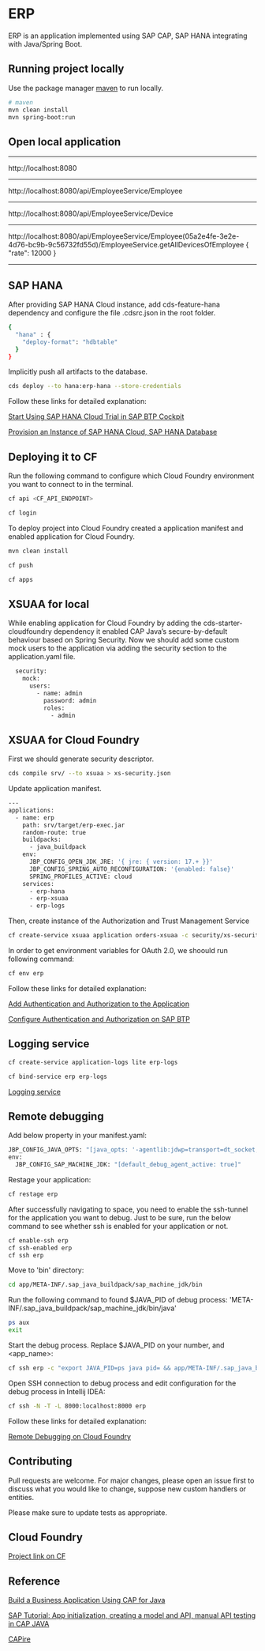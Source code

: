 # ERP

ERP is an application implemented using SAP CAP, SAP HANA integrating with Java/Spring Boot.

## Running project locally

Use the package manager [maven](https://maven.apache.org/) to run locally.

```bash
# maven
mvn clean install
mvn spring-boot:run
```

## Open local application
_____________________
http://localhost:8080
_____________________
http://localhost:8080/api/EmployeeService/Employee
_____________________
http://localhost:8080/api/EmployeeService/Device
_____________________
http://localhost:8080/api/EmployeeService/Employee(05a2e4fe-3e2e-4d76-bc9b-9c56732fd55d)/EmployeeService.getAllDevicesOfEmployee
{ 
    "rate": 12000
}
_____________________
## SAP HANA

After providing SAP HANA Cloud instance, add cds-feature-hana dependency and configure the file .cdsrc.json in the root folder.

```bash
{
  "hana" : {
    "deploy-format": "hdbtable"
  }
}
```

Implicitly push all artifacts to the database.

```bash
cds deploy --to hana:erp-hana --store-credentials
```

Follow these links for detailed explanation:

[Start Using SAP HANA Cloud Trial in SAP BTP Cockpit](https://developers.sap.com/tutorials/hana-cloud-mission-trial-2.html)

[Provision an Instance of SAP HANA Cloud, SAP HANA Database](https://developers.sap.com/tutorials/hana-cloud-mission-trial-3.html)


## Deploying it to CF

Run the following command to configure which Cloud Foundry environment you want to connect to in the terminal.

```bash
cf api <CF_API_ENDPOINT>

cf login
```

To deploy project into Cloud Foundry created a application manifest and enabled application for Cloud Foundry.

```bash
mvn clean install

cf push

cf apps
```

## XSUAA for local

While enabling application for Cloud Foundry by adding the cds-starter-cloudfoundry dependency it enabled CAP Java’s secure-by-default behaviour based on Spring Security. Now we should add some custom mock users to the application via adding the security section to the application.yaml file.

```bash
  security:
    mock:
      users:
        - name: admin
          password: admin
          roles:
            - admin
```

## XSUAA for Cloud Foundry

First we should generate security descriptor.

```bash
cds compile srv/ --to xsuaa > xs-security.json
```

Update application manifest.

```bash
---
applications:
  - name: erp
    path: srv/target/erp-exec.jar
    random-route: true
    buildpacks:
      - java_buildpack
    env:
      JBP_CONFIG_OPEN_JDK_JRE: '{ jre: { version: 17.+ }}'
      JBP_CONFIG_SPRING_AUTO_RECONFIGURATION: '{enabled: false}'
      SPRING_PROFILES_ACTIVE: cloud
    services:
      - erp-hana
      - erp-xsuaa
      - erp-logs
```

Then, create instance of the Authorization and Trust Management Service

```bash
cf create-service xsuaa application orders-xsuaa -c security/xs-security.json
```

In order to get environment variables for OAuth 2.0, we shoould run following command:

```bash
cf env erp
```

Follow these links for detailed explanation:

[Add Authentication and Authorization to the Application](https://developers.sap.com/tutorials/cp-cap-java-security-local.html)

[Configure Authentication and Authorization on SAP BTP](https://developers.sap.com/tutorials/cp-cap-java-security-cf.html)

## Logging service

```bash
cf create-service application-logs lite erp-logs

cf bind-service erp erp-logs
```
[Logging service](https://help.sap.com/docs/application-logging-service/sap-application-logging-service/sap-application-logging-service-for-cloud-foundry-environment)

## Remote debugging

Add below property in your manifest.yaml:

```bash
JBP_CONFIG_JAVA_OPTS: "[java_opts: '-agentlib:jdwp=transport=dt_socket,address=8000,server=y,suspend=n,onjcmd=y']"
env:
  JBP_CONFIG_SAP_MACHINE_JDK: "[default_debug_agent_active: true]"
```

Restage your application:

```bash
cf restage erp
```

After successfully navigating to space, you need to enable the ssh-tunnel for the application you want to debug. Just to be sure, run the below command to see whether ssh is enabled for your application or not. 

```bash
cf enable-ssh erp
cf ssh-enabled erp
cf ssh erp
```

Move to 'bin' directory:

```bash
cd app/META-INF/.sap_java_buildpack/sap_machine_jdk/bin
```

Run the following command to found $JAVA_PID of debug process:
'META-INF/.sap_java_buildpack/sap_machine_jdk/bin/java'

```bash
ps aux
exit
```

Start the debug process. Replace $JAVA_PID on your number, and <app_name>:

```bash
cf ssh erp -c "export JAVA_PID=ps java pid= && app/META-INF/.sap_java_buildpack/sap_machine_jdk/bin/jcmd $JAVA_PID VM.start_java_debugging"
```

Open SSH connection to debug process and edit configuration for the debug process in Intellij IDEA:

```bash
cf ssh -N -T -L 8000:localhost:8000 erp
```

Follow these links for detailed explanation:

[Remote Debugging on Cloud Foundry](https://blogs.sap.com/2019/07/24/remote-debugging-on-cloud-foundry/)

## Contributing

Pull requests are welcome. For major changes, please open an issue first
to discuss what you would like to change, suppose new custom handlers or entities.

Please make sure to update tests as appropriate.

## Cloud Foundry

[Project link on CF](https://erp-active-rabbit-hd.cfapps.us10-001.hana.ondemand.com)

## Reference

[Build a Business Application Using CAP for Java](https://developers.sap.com/mission.cap-java-app.html)

[SAP Tutorial: App initialization, creating a model and API, manual API testing in CAP JAVA](https://medium.com/nerd-for-tech/sap-tutorial-complete-cap-java-part-1-fc1868c7bbba)

[CAPire](https://cap.cloud.sap/docs/about/)

